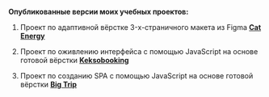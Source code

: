 **Опубликованные версии моих учебных проектов:**

1. Проект по адаптивной вёрстке 3-x-страничного макета из Figma
**[Cat Energy](https://olga-aheichyk.github.io/portfolio-projects-publish/cat-energy/build/index.html)**

2. Проект по оживлению интерфейса с помощью JavaScript на основе готовой вёрстки
**[Keksobooking]()**

3. Проект по созданию SPA с помощью JavaScript на основе готовой вёрстки
**[Big Trip]()**
